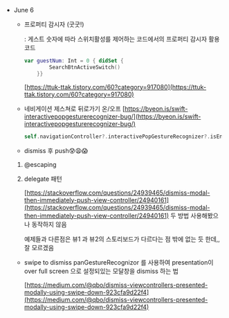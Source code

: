 - June 6
    - 프로퍼티 감시자 (굿굿!)

        : 게스트 숫자에 따라 스위치활성를 제어하는 코드에서의 프로퍼티 감시자 활용 코드

        ```swift
        var guestNum: Int = 0 { didSet {
                SearchBtnActiveSwitch()
            }}
        ```

        [https://ttuk-ttak.tistory.com/60?category=917080](https://ttuk-ttak.tistory.com/60?category=917080)

    - 네비게이션 제스쳐로 뒤로가기 온/오프
    [https://byeon.is/swift-interactivepopgesturerecognizer-bug/](https://byeon.is/swift-interactivepopgesturerecognizer-bug/)

        ```swift
        self.navigationController?.interactivePopGestureRecognizer?.isEnabled = false
        ```

    - dismiss 후 push😰😩😱
    1. @escaping 
    2. delegate 패턴

        [https://stackoverflow.com/questions/24939465/dismiss-modal-then-immediately-push-view-controller/24940161](https://stackoverflow.com/questions/24939465/dismiss-modal-then-immediately-push-view-controller/24940161)
        두 방법 사용해봤으나 동작하지 않음

        예제들과 다른점은 뷰1 과 뷰2의 스토리보드가 다르다는 점 밖에 없는 듯 한데,, 잘 모르겠음

    - swipe to dismiss
    panGestureRecognizor 를 사용하여 presentation이 over full screen 으로 설정되있는 모달창을 dismiss 하는 법

        [https://medium.com/@qbo/dismiss-viewcontrollers-presented-modally-using-swipe-down-923cfa9d22f4](https://medium.com/@qbo/dismiss-viewcontrollers-presented-modally-using-swipe-down-923cfa9d22f4)
